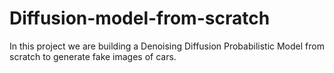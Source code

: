 # Diffusion-model-from-scratch
 In this project we are building a Denoising Diffusion Probabilistic Model from scratch to generate fake images of cars.

